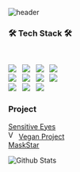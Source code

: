 ![header](https://capsule-render.vercel.app/api?type=waving&color=auto&height=300&section=header&text=WKY&fontSize=90&animation=fadeIn&fontAlign=70)
<h3><b>🛠 Tech Stack 🛠</b></h3>
</br>
<p>
<img src="https://img.shields.io/badge/Java-007396?style=flat-square&logo=Java&logoColor=white"/></a> &nbsp
<img src="https://img.shields.io/badge/Spring-6DB33F?style=flat-square&logo=Spring&logoColor=white"/></a> &nbsp
<img src="https://img.shields.io/badge/SpringBoot-6DB33F?style=flat-square&logo=SpringBoot&logoColor=white"/></a> &nbsp
<img src="https://img.shields.io/badge/MySQL-4479A1?style=flat-square&logo=MySQL&logoColor=white"/></a> &nbsp
</br>
<img src="https://img.shields.io/badge/HTML5-E34F26?style=flat-square&logo=HTML5&logoColor=white"/></a> &nbsp
<img src="https://img.shields.io/badge/JavaScript-F7DF1E?style=flat-square&logo=JavaScript&logoColor=white"/></a> &nbsp
<img src="https://img.shields.io/badge/Vue.js-4FC08D?style=flat-square&logo=Vue.js&logoColor=white"/></a> &nbsp
<img src="https://img.shields.io/badge/Vuetify-1867C0?style=flat-square&logo=Vuetify&logoColor=white"/></a> &nbsp
</br>
<img src="https://img.shields.io/badge/Python-3776AB?style=flat-square&logo=Python&logoColor=white"/></a> &nbsp 
<img src="https://img.shields.io/badge/OpenCV-5C3EE8?style=flat-square&logo=OpenCV&logoColor=white"/></a> &nbsp
<img src="https://img.shields.io/badge/Amazon AWS-232F3E?style=flat-square&logo=Amazon%20AWS&logoColor=white"/></a> &nbsp </p>

<h3><b>Project</b></h3>
<p>
  <a href="https://github.com/kwangyunwon/Sensitive-Eyes">Sensitive Eyes</a> </br>
  <img alt="Vegan_icon" src="https://user-images.githubusercontent.com/43941396/133584661-9ac584f3-5c0a-4716-8434-1561bc64a820.png"
       width="17" height="17"> 
  <a href="https://github.com/kwangyunwon/Vegan_WebProject">Vegan Project</a> </br>
  <a href="https://github.com/kwangyunwon/MaskStar">MaskStar</a>
</p>

![Github Stats](https://github-readme-stats.vercel.app/api?username=kwangyunwon&show_icons=true)

<!--
**kwangyunwon/kwangyunwon** is a ✨ _special_ ✨ repository because its `README.md` (this file) appears on your GitHub profile.
Here are some ideas to get you started:

- 🔭 I’m currently working on ...
- 🌱 I’m currently learning ...
- 👯 I’m looking to collaborate on ...
- 🤔 I’m looking for help with ...
- 💬 Ask me about ...
- 📫 How to reach me: ...
- 😄 Pronouns: ...
- ⚡ Fun fact: ...
-->
